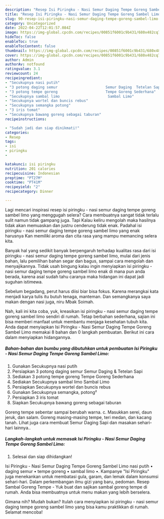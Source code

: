 ```yaml
---
description: "Resep Isi Piringku - Nasi Semur Daging Tempe Goreng Sambel Limo yang Bikin Ngiler , Lezat"
title: "Resep Isi Piringku - Nasi Semur Daging Tempe Goreng Sambel Limo yang Bikin Ngiler , Lezat"
slug: 90-resep-isi-piringku-nasi-semur-daging-tempe-goreng-sambel-limo-yang-bikin-ngiler-lezat
category: Uncategorized
date: 2022-04-22T12:01:57.084Z
image: https://img-global.cpcdn.com/recipes/00851f6001c9b431/680x482cq70/isi-piringku-nasi-semur-daging-tempe-goreng-sambel-limo-foto-resep-utama.jpg
hideToc: false
enableToc: true
enableTocContent: false
thumbnail: https://img-global.cpcdn.com/recipes/00851f6001c9b431/680x482cq70/isi-piringku-nasi-semur-daging-tempe-goreng-sambel-limo-foto-resep-utama.jpg
cover: https://img-global.cpcdn.com/recipes/00851f6001c9b431/680x482cq70/isi-piringku-nasi-semur-daging-tempe-goreng-sambel-limo-foto-resep-utama.jpg
author: Admin
authorAv: notfound
ratingvalue: 3.1
reviewcount: 24
recipeingredient:
- "Secukupnya nasi putih"
- "3 potong daging semur                      Semur Daging  Tetelan Sapi"
- "3 potong tempe goreng                      Tempe Goreng Sederhana"
- "Secukupnya sambal limo                      Sambal Limo"
- "Secukupnya wortel dan buncis rebus"
- "Secukupnya semangka potong"
- "3 iris tomat"
- "Secukupnya bawang goreng sebagai taburan"
recipeinstructions:

- "Sudah jadi dan siap dinikmati!"
categories:
- Resep
tags:
- isi
- piringku
- 

katakunci: isi piringku  
nutrition: 201 calories
recipecuisine: Indonesian
preptime: "PT27M"
cooktime: "PT41M"
recipeyield: "2"
recipecategory: Dinner

---
```



Lagi mencari inspirasi resep isi piringku - nasi semur daging tempe goreng sambel limo yang menggugah selera? Cara membuatnya sangat tidak terlalu sulit namun tidak gampang juga. Tapi Kalau keliru mengolah maka hasilnya tidak akan memuaskan dan justru cenderung tidak enak. Padahal isi piringku - nasi semur daging tempe goreng sambel limo yang enak harusnya Kan memiliki aroma dan cita rasa yang mampu memancing selera kita.


Banyak hal yang sedikit banyak berpengaruh terhadap kualitas rasa dari isi piringku - nasi semur daging tempe goreng sambel limo, mulai dari jenis bahan, lalu pemilihan bahan segar dan bagus, sampai cara mengolah dan menyajikannya. Tidak usah bingung kalau ingin menyiapkan isi piringku - nasi semur daging tempe goreng sambel limo enak di mana pun anda berada, karena asal sudah tahu caranya maka hidangan ini dapat jadi suguhan istimewa.

Sebelum begadang, perut harus diisi biar bisa fokus. Karena merangkai kata menjadi karya tulis itu butuh tenaga, manteman. Dan semangkanya saya makan dengan nasi juga, niru Mbak Soimah.


Nah, kali ini kita coba, yuk, kreasikan isi piringku - nasi semur daging tempe goreng sambel limo sendiri di rumah. Tetap berbahan sederhana, sajian ini bisa memberi manfaat untuk membantu menjaga kesehatan tubuh kita. Anda dapat menyiapkan Isi Piringku - Nasi Semur Daging Tempe Goreng Sambel Limo memakai 8 bahan dan 0 langkah pembuatan. Berikut ini cara dalam menyiapkan hidangannya.

<!--inarticleads1-->

##### Bahan-bahan dan bumbu yang dibutuhkan untuk pembuatan Isi Piringku - Nasi Semur Daging Tempe Goreng Sambel Limo:

1. Gunakan Secukupnya nasi putih
1. Persiapkan 3 potong daging semur                      Semur Daging &amp; Tetelan Sapi
1. Sediakan 3 potong tempe goreng                      Tempe Goreng Sederhana
1. Sediakan Secukupnya sambal limo                      Sambal Limo
1. Persiapkan Secukupnya wortel dan buncis rebus
1. Gunakan Secukupnya semangka, potong²
1. Persiapkan 3 iris tomat
1. Siapkan Secukupnya bawang goreng sebagai taburan


Goreng tempe sebentar sampai berubah warna. c. Masukkan serei, daun jeruk, dan salam. Goreng masing-masing tempe, teri medan, dan kacang tanah. Lihat juga cara membuat Semur Daging Sapi dan masakan sehari-hari lainnya.. 

<!--inarticleads2-->

##### Langkah-langkah untuk memasak Isi Piringku - Nasi Semur Daging Tempe Goreng Sambel Limo:


1. Selesai dan siap dihidangkan!

Isi Piringku - Nasi Semur Daging Tempe Goreng Sambel Limo nasi putih • daging semur • tempe goreng • sambal limo •. Kampanye &#34;Isi Piringku&#34; juga menekankan untuk membatasi gula, garam, dan lemak dalam konsumsi sehari-hari. Dalam perkembangan ilmu gizi yang baru, pedoman. Resep Sambal Goreng Tempe - Yuk buat dan sajikan sambal goreng tempe di rumah. Anda bisa membuatnya untuk menu makan yang lebih berselera. 

Gimana nih? Mudah bukan? Itulah cara menyiapkan isi piringku - nasi semur daging tempe goreng sambel limo yang bisa kamu praktikkan di rumah. Selamat mencoba!
